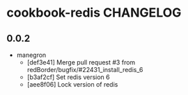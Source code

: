 cookbook-redis CHANGELOG
===============

## 0.0.2

  - manegron
    - [def3e41] Merge pull request #3 from redBorder/bugfix/#22431_install_redis_6
    - [b3af2cf] Set redis version 6
    - [aee8f06] Lock version of redis
